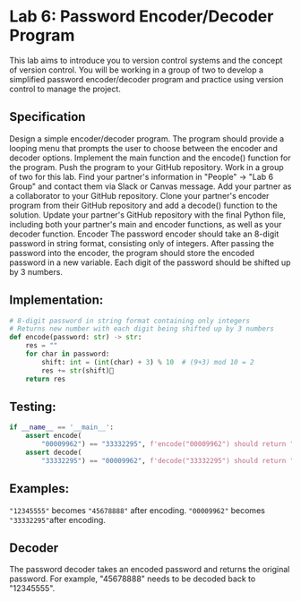 # Lab 6: Password Encoder/Decoder Program

This lab aims to introduce you to version control systems and the concept of version control. You will be working in a
group of two to develop a simplified password encoder/decoder program and practice using version control to manage the
project.

## Specification

Design a simple encoder/decoder program. The program should provide a looping menu that prompts the user to choose
between the encoder and decoder options.
Implement the main function and the encode() function for the program. Push the program to your GitHub repository.
Work in a group of two for this lab. Find your partner's information in "People" -> "Lab 6 Group" and contact them via
Slack or Canvas message.
Add your partner as a collaborator to your GitHub repository.
Clone your partner's encoder program from their GitHub repository and add a decode() function to the solution. Update
your partner's GitHub repository with the final Python file, including both your partner's main and encoder functions,
as well as your decoder function.
Encoder
The password encoder should take an 8-digit password in string format, consisting only of integers. After passing the
password into the encoder, the program should store the encoded password in a new variable. Each digit of the password
should be shifted up by 3 numbers.

## Implementation:

```python
# 8-digit password in string format containing only integers
# Returns new number with each digit being shifted up by 3 numbers
def encode(password: str) -> str:
    res = ""
    for char in password:
        shift: int = (int(char) + 3) % 10  # (9+3) mod 10 = 2
        res += str(shift)
    return res
```

## Testing:

```python
if __name__ == '__main__':
    assert encode(
        "00009962") == "33332295", f'encode("00009962") should return "33332295" but returns {encode("00009962")}'
    assert decode(
        "33332295") == "00009962", f'decode("33332295") should return "00009962" but returns {decode("33332295")}'

```

## Examples:

`"12345555"` becomes `"45678888"` after encoding.
`"00009962"` becomes `"33332295"`after encoding.

## Decoder

The password decoder takes an encoded password and returns the original password. For example, "45678888" needs to be
decoded back to "12345555".